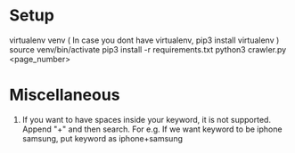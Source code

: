 # Setup

virtualenv venv ( In case you dont have virtualenv, pip3 install virtualenv )
source venv/bin/activate
pip3 install -r requirements.txt
python3 crawler.py <keyword> <page_number>

# Miscellaneous

1) If you want to have spaces inside your keyword, it is not supported. Append "+" and then search. 
   For e.g. If we want keyword to be iphone samsung, put keyword as iphone+samsung
